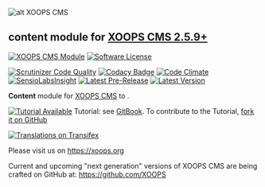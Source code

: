 ![alt XOOPS CMS](https://xoops.org/images/logoXoops4GithubRepository.png)
## content module for  [XOOPS CMS 2.5.9+](https://xoops.org)
[![XOOPS CMS Module](https://img.shields.io/badge/XOOPS%20CMS-Module-blue.svg)](https://xoops.org)
[![Software License](https://img.shields.io/badge/license-GPL-brightgreen.svg?style=flat)](LICENSE)

[![Scrutinizer Code Quality](https://img.shields.io/scrutinizer/g/XoopsModules25x/content.svg?style=flat)](https://scrutinizer-ci.com/g/XoopsModules25x/content/?branch=master)
[![Codacy Badge](https://api.codacy.com/project/badge/Grade/95b12220e0ac4056b9af52af708379c9)](https://www.codacy.com/app/mambax7/content)
[![Code Climate](https://img.shields.io/codeclimate/github/XoopsModules25x/content.svg?style=flat)](https://codeclimate.com/github/XoopsModules25x/content)
[![SensioLabsInsight](https://insight.sensiolabs.com/projects/f48090dc-a770-49b6-b895-6db50b08e3c4/mini.png)](https://insight.sensiolabs.com/projects/f48090dc-a770-49b6-b895-6db50b08e3c4)
[![Latest Pre-Release](https://img.shields.io/github/tag/XoopsModules25x/content.svg?style=flat)](https://github.com/XoopsModules25x/content/tags/)
[![Latest Version](https://img.shields.io/github/release/XoopsModules25x/content.svg?style=flat)](https://github.com/XoopsModules25x/content/releases/)

**Content** module for [XOOPS CMS](https://xoops.org) to .

[![Tutorial Available](https://xoops.org/images/tutorial-available-blue.svg)](https://www.gitbook.com/book/xoops/content-tutorial/) Tutorial: see [GitBook](https://www.gitbook.com/book/xoops/content-tutorial/).
To contribute to the Tutorial, [fork it on GitHub](https://github.com/XoopsDocs/content-tutorial)

[![Translations on Transifex](https://xoops.org/images/translations-transifex-blue.svg)](https://www.transifex.com/xoops)

Please visit us on https://xoops.org

Current and upcoming "next generation" versions of XOOPS CMS are being crafted on GitHub at: https://github.com/XOOPS
